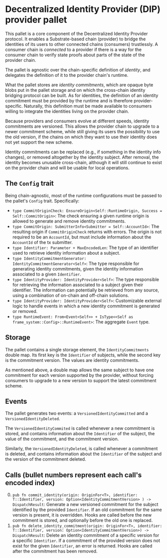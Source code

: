 # Decentralized Identity Provider (DIP) provider pallet

This pallet is a core component of the Decentralized Identity Provider protocol.
It enables a Substrate-based chain (provider) to bridge the identities of its users to other connected chains (consumers) trustlessly.
A consumer chain is *connected* to a provider if there is a way for the consumer chain to verify state proofs about parts of the state of the provider chain.

The pallet is agnostic over the chain-specific definition of *identity*, and delegates the definition of it to the provider chain's runtime.

What the pallet stores are *identity commitments*, which are opaque byte blobs put in the pallet storage and on which the cross-chain identity bridging protocol can be built.
As for identities, the definition of an identity commitment must be provided by the runtime and is therefore provider-specific.
Naturally, this definition must be made available to consumers willing to integrate the identities living on the provider chain.

Because providers and consumers evolve at different speeds, identity commitments are versioned.
This allows the provider chain to upgrade to a newer commitment scheme, while still giving its users the possibility to use the old version, if the chains on which they want to use their identity does not yet support the new scheme.

Identity commitments can be replaced (e.g., if something in the identity info changes), or removed altogether by the identity subject.
After removal, the identity becomes unusable cross-chain, although it will still continue to exist on the provider chain and will be usable for local operations.

## The `Config` trait

Being chain-agnostic, most of the runtime configurations must be passed to the pallet's `Config` trait. Specifically:

* `type CommitOriginCheck: EnsureOrigin<Self::RuntimeOrigin, Success = Self::CommitOrigin>`: The check ensuring a given runtime origin is allowed to generate and remove identity commitments.
* `type CommitOrigin: SubmitterInfo<Submitter = Self::AccountId>`: The resulting origin if `CommitOriginCheck` returns with errors. The origin is not required to be an `AccountId`, but must include information about the `AccountId` of the tx submitter.
* `type Identifier: Parameter + MaxEncodedLen`: The type of an identifier used to retrieve identity information about a subject.
* `type IdentityCommitmentGenerator: IdentityCommitmentGenerator<Self>`: The type responsible for generating identity commitments, given the identity information associated to a given `Identifier`.
* `type IdentityProvider: IdentityProvider<Self>`: The type responsible for retrieving the information associated to a subject given their identifier. The information can potentially be retrieved from any source, using a combination of on-chain and off-chain solutions.
* `type IdentityProvider: IdentityProvider<Self>`: Customizable external logic to handle events in which a new identity commitment is generated or removed.
* `type RuntimeEvent: From<Event<Self>> + IsType<<Self as frame_system::Config>::RuntimeEvent>`: The aggregate `Event` type.

## Storage

The pallet contains a single storage element, the `IdentityCommitments` double map.
Its first key is the `Identifier` of subjects, while the second key is the commitment version.
The values are identity commitments.

As mentioned above, a double map allows the same subject to have one commitment for each version supported by the provider, without forcing consumers to upgrade to a new version to support the latest commitment scheme.

## Events

The pallet generates two events: a `VersionedIdentityCommitted` and a `VersionedIdentityDeleted`.

The `VersionedIdentityCommited` is called whenever a new commitment is stored, and contains information about the `Identifier` of the subject, the value of the commitment, and the commitment version.

Similarly, the `VersionedIdentityDeleted`, is called whenever a commitment is deleted, and contains information about the `Identifier` of the subject and the version of the commitment deleted.

## Calls (bullet numbers represent each call's encoded index)

0. `pub fn commit_identity(origin: OriginFor<T>, identifier: T::Identifier, version: Option<IdentityCommitmentVersion> ) -> DispatchResult`: Generate a new versioned commitment for the subject identified by the provided `Identifier`. If an old commitment for the same version is present, it is overridden. Hooks are called before the new commitment is stored, and optionally before the old one is replaced.
1. `pub fn delete_identity_commitment(origin: OriginFor<T>, identifier: T::Identifier, version: Option<IdentityCommitmentVersion>) -> DispatchResult`: Delete an identity commitment of a specific version for a specific `Identifier`. If a commitment of the provided version does not exist for the given `Identifier`, an error is returned. Hooks are called after the commitment has been removed.
